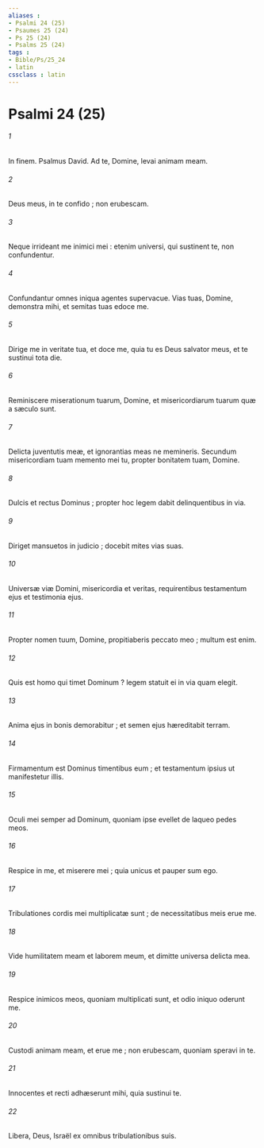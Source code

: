```yaml
---
aliases : 
- Psalmi 24 (25)
- Psaumes 25 (24)
- Ps 25 (24)
- Psalms 25 (24)
tags : 
- Bible/Ps/25_24
- latin
cssclass : latin
---
```


# Psalmi 24 (25)

###### 1
In finem. Psalmus David. Ad te, Domine, levai animam meam.
###### 2
Deus meus, in te confido ; non erubescam.
###### 3
Neque irrideant me inimici mei : etenim universi, qui sustinent te, non confundentur.
###### 4
Confundantur omnes iniqua agentes supervacue. Vias tuas, Domine, demonstra mihi, et semitas tuas edoce me.
###### 5
Dirige me in veritate tua, et doce me, quia tu es Deus salvator meus, et te sustinui tota die.
###### 6
Reminiscere miserationum tuarum, Domine, et misericordiarum tuarum quæ a sæculo sunt.
###### 7
Delicta juventutis meæ, et ignorantias meas ne memineris. Secundum misericordiam tuam memento mei tu, propter bonitatem tuam, Domine.
###### 8
Dulcis et rectus Dominus ; propter hoc legem dabit delinquentibus in via.
###### 9
Diriget mansuetos in judicio ; docebit mites vias suas.
###### 10
Universæ viæ Domini, misericordia et veritas, requirentibus testamentum ejus et testimonia ejus.
###### 11
Propter nomen tuum, Domine, propitiaberis peccato meo ; multum est enim.
###### 12
Quis est homo qui timet Dominum ? legem statuit ei in via quam elegit.
###### 13
Anima ejus in bonis demorabitur ; et semen ejus hæreditabit terram.
###### 14
Firmamentum est Dominus timentibus eum ; et testamentum ipsius ut manifestetur illis.
###### 15
Oculi mei semper ad Dominum, quoniam ipse evellet de laqueo pedes meos.
###### 16
Respice in me, et miserere mei ; quia unicus et pauper sum ego.
###### 17
Tribulationes cordis mei multiplicatæ sunt ; de necessitatibus meis erue me.
###### 18
Vide humilitatem meam et laborem meum, et dimitte universa delicta mea.
###### 19
Respice inimicos meos, quoniam multiplicati sunt, et odio iniquo oderunt me.
###### 20
Custodi animam meam, et erue me ; non erubescam, quoniam speravi in te.
###### 21
Innocentes et recti adhæserunt mihi, quia sustinui te.
###### 22
Libera, Deus, Israël ex omnibus tribulationibus suis.
